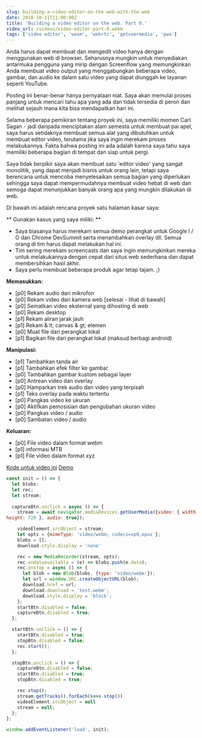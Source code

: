 ```yaml
---
slug: building-a-video-editor-on-the-web-with-the-web
date: 2018-10-11T11:00:00Z
title: 'Building a video editor on the web. Part 0.'
video_url: /videos/video-editor-part-0.webm
tags: ['video editor', 'wasm', 'webrtc', 'getusermedia', 'pwa']
---
```



Anda harus dapat membuat dan mengedit video hanya dengan menggunakan web di browser. Seharusnya mungkin untuk menyediakan antarmuka pengguna yang mirip dengan Screenflow yang memungkinkan Anda membuat video output yang menggabungkan beberapa video, gambar, dan audio ke dalam satu video yang dapat diunggah ke layanan seperti YouTube.

Posting ini benar-benar hanya pernyataan niat. Saya akan memulai proses panjang untuk mencari tahu apa yang ada dan tidak tersedia di peron dan melihat sejauh mana kita bisa mendapatkan hari ini.

Selama beberapa pemikiran tentang proyek ini, saya memiliki momen Carl Sagan - jadi daripada menciptakan alam semesta untuk membuat pai apel, saya harus setidaknya membuat semua alat yang dibutuhkan untuk membuat editor video, terutama jika saya ingin merekam proses melakukannya. Fakta bahwa posting ini ada adalah karena saya tahu saya memiliki beberapa bagian di tempat dan siap untuk pergi.

Saya tidak berpikir saya akan membuat satu 'editor video' yang sangat monolitik, yang dapat menjadi bisnis untuk orang lain, tetapi saya berencana untuk mencoba menyelesaikan semua bagian yang diperlukan sehingga saya dapat mempermudahnya membuat video hebat di web dan semoga dapat menunjukkan banyak orang apa yang mungkin dilakukan di web.

Di bawah ini adalah rencana proyek satu halaman kasar saya:


** Gunakan kasus yang saya miliki: **


* Saya biasanya harus merekam semua demo perangkat untuk Google I / O dan Chrome DevSummit serta menambahkan overlay dll. Semua orang di tim harus dapat melakukan hal ini.
* Tim sering merekam screencasts dan saya ingin memungkinkan mereka untuk melakukannya dengan cepat dari situs web sederhana dan dapat membersihkan hasil akhir.
* Saya perlu membuat beberapa produk agar tetap tajam. ;)


**Memasukkan:**


* [p0] Rekam audio dari mikrofon
* [p0] Rekam video dari kamera web [selesai - lihat di bawah]
* [p0] Sematkan video eksternal yang dihosting di web
* [p0] Rekam desktop
* [p1] Rekam aliran jarak jauh
* [p1] Rekam & lt; canvas & gt; elemen
* [p0] Muat file dari perangkat lokal
* [p1] Bagikan file dari perangkat lokal (maksud berbagi android)


**Manipulasi:**


* [p1] Tambahkan tanda air
* [p1] Tambahkan efek filter ke gambar
* [p0] Tambahkan gambar kustom sebagai layer
* [p0] Antrean video dan overlay
* [p0] Hamparkan trek audio dan video yang terpisah
* [p1] Teks overlay pada waktu tertentu
* [p0] Pangkas video ke ukuran
* [p0] Aktifkan pemosisian dan pengubahan ukuran video
* [p0] Pangkas video / audio
* [p0] Sambatan video / audio


**Keluaran:**


* [p0] File video dalam format webm
* [p1] informasi MTB
* [p1] File video dalam format xyz

[Kode untuk video ini](https://glitch.com/edit/\#!/camera-recorder?path=script.js:1:0) [Demo](https://camera-recorder.glitch.me/)


```javascript  
const init = () => {  
  let blobs;  
  let rec;  
  let stream;  
    
  captureBtn.onclick = async () => {  
    stream = await navigator.mediaDevices.getUserMedia({video: { width: 1280, 
height: 720 }, audio: true});

    videoElement.srcObject = stream;  
    let opts = {mimeType: 'video/webm; codecs=vp9,opus'};  
    blobs = [];  
    download.style.display = 'none'

    rec = new MediaRecorder(stream, opts);  
    rec.ondataavailable = (e) => blobs.push(e.data);  
    rec.onstop = async () => {  
      let blob = new Blob(blobs, {type: 'video/webm'});  
      let url = window.URL.createObjectURL(blob);  
      download.href = url;  
      download.download = 'test.webm';  
      download.style.display = 'block';  
    };  
    startBtn.disabled = false;  
    captureBtn.disabled = true;  
  };

  startBtn.onclick = () => {  
    startBtn.disabled = true;  
    stopBtn.disabled = false;  
    rec.start();  
  };

  stopBtn.onclick = () => {  
    captureBtn.disabled = false;  
    startBtn.disabled = true;  
    stopBtn.disabled = true;

    rec.stop();  
    stream.getTracks().forEach(s=>s.stop())  
    videoElement.srcObject = null  
    stream = null;  
  };  
};

window.addEventListener('load', init);  
```

